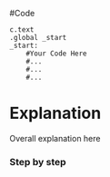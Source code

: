 #Code

```
c.text
.global _start
_start:
    #Your Code Here
    #...
    #...
    #...
```



# Explanation
Overall explanation here

### Step by step
